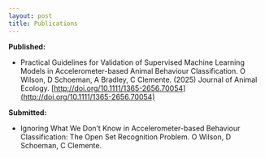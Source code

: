 ```yaml
---
layout: post
title: Publications
---
```


**Published:**
- Practical Guidelines for Validation of Supervised Machine Learning Models in Accelerometer-based Animal Behaviour Classification. O Wilson, D Schoeman, A Bradley, C Clemente. (2025) Journal of Animal Ecology. [http://doi.org/10.1111/1365-2656.70054](http://doi.org/10.1111/1365-2656.70054)

**Submitted:**
- Ignoring What We Don’t Know in Accelerometer-based Behaviour Classification: The Open Set Recognition Problem. O Wilson, D Schoeman, C Clemente.
